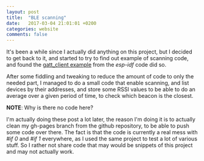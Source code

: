 ```yaml
---
layout: post
title:  "BLE scanning"
date:   2017-03-04 21:01:01 +0200
categories: website
comments: false
---
```

It's been a while since I actually did anything on this project, but I decided
to get back to it, and started to try to find out example of scanning code, and
found the [gatt_client
example](https://github.com/espressif/esp-idf/tree/master/examples/bluetooth/gatt_client)
from the *esp-idf* code did so.

After some fiddling and tweaking to reduce the amount of code to only the needed
part, I managed to do a small code that enable scanning, and list devices by
their addresses, and store some RSSI values to be able to do an average over a
given period of time, to check which beacon is the closest.

**NOTE**: Why is there no code here?

I'm actually doing these post a lot later, the reason I'm doing it is to
actually clean my gh-pages branch from the github repository, to be able to push
some code over there. The fact is that the code is currently a real mess with
*#if 0* and *#if 1* everywhere, as I used the same project to test a lot of
various stuff. So I rather not share code that may would be snippets of this
project and may not actually work.
